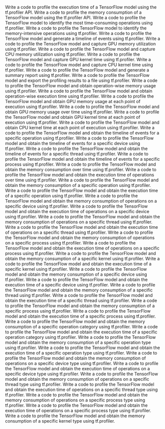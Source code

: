 Write a code to profile the execution time of a TensorFlow model using the tf.profiler API.
Write a code to profile the memory consumption of a TensorFlow model using the tf.profiler API.
Write a code to profile the TensorFlow model to identify the most time-consuming operations using tf.profiler.
Write a code to profile the TensorFlow model to identify the memory-intensive operations using tf.profiler.
Write a code to profile the TensorFlow model and generate a timeline of events using tf.profiler.
Write a code to profile the TensorFlow model and capture GPU memory utilization using tf.profiler.
Write a code to profile the TensorFlow model and capture CPU memory utilization using tf.profiler.
Write a code to profile the TensorFlow model and capture GPU kernel time using tf.profiler.
Write a code to profile the TensorFlow model and capture CPU kernel time using tf.profiler.
Write a code to profile the TensorFlow model and generate a summary report using tf.profiler.
Write a code to profile the TensorFlow model and export the profiling results to a file using tf.profiler.
Write a code to profile the TensorFlow model and obtain operation-wise memory usage using tf.profiler.
Write a code to profile the TensorFlow model and obtain operation-wise execution time using tf.profiler.
Write a code to profile the TensorFlow model and obtain GPU memory usage at each point of execution using tf.profiler.
Write a code to profile the TensorFlow model and obtain GPU memory usage over time using tf.profiler.
Write a code to profile the TensorFlow model and obtain GPU kernel time at each point of execution using tf.profiler.
Write a code to profile the TensorFlow model and obtain CPU kernel time at each point of execution using tf.profiler.
Write a code to profile the TensorFlow model and obtain the timeline of events for a specific operation using tf.profiler.
Write a code to profile the TensorFlow model and obtain the timeline of events for a specific device using tf.profiler.
Write a code to profile the TensorFlow model and obtain the timeline of events for a specific thread using tf.profiler.
Write a code to profile the TensorFlow model and obtain the timeline of events for a specific process using tf.profiler.
Write a code to profile the TensorFlow model and obtain the memory consumption over time using tf.profiler.
Write a code to profile the TensorFlow model and obtain the execution time of operations over time using tf.profiler.
Write a code to profile the TensorFlow model and obtain the memory consumption of a specific operation using tf.profiler.
Write a code to profile the TensorFlow model and obtain the execution time of a specific operation using tf.profiler.
Write a code to profile the TensorFlow model and obtain the memory consumption of operations on a specific device using tf.profiler.
Write a code to profile the TensorFlow model and obtain the execution time of operations on a specific device using tf.profiler.
Write a code to profile the TensorFlow model and obtain the memory consumption of operations on a specific thread using tf.profiler.
Write a code to profile the TensorFlow model and obtain the execution time of operations on a specific thread using tf.profiler.
Write a code to profile the TensorFlow model and obtain the memory consumption of operations on a specific process using tf.profiler.
Write a code to profile the TensorFlow model and obtain the execution time of operations on a specific process using tf.profiler.
Write a code to profile the TensorFlow model and obtain the memory consumption of a specific kernel using tf.profiler.
Write a code to profile the TensorFlow model and obtain the execution time of a specific kernel using tf.profiler.
Write a code to profile the TensorFlow model and obtain the memory consumption of a specific device using tf.profiler.
Write a code to profile the TensorFlow model and obtain the execution time of a specific device using tf.profiler.
Write a code to profile the TensorFlow model and obtain the memory consumption of a specific thread using tf.profiler.
Write a code to profile the TensorFlow model and obtain the execution time of a specific thread using tf.profiler.
Write a code to profile the TensorFlow model and obtain the memory consumption of a specific process using tf.profiler.
Write a code to profile the TensorFlow model and obtain the execution time of a specific process using tf.profiler.
Write a code to profile the TensorFlow model and obtain the memory consumption of a specific operation category using tf.profiler.
Write a code to profile the TensorFlow model and obtain the execution time of a specific operation category using tf.profiler.
Write a code to profile the TensorFlow model and obtain the memory consumption of a specific operation type using tf.profiler.
Write a code to profile the TensorFlow model and obtain the execution time of a specific operation type using tf.profiler.
Write a code to profile the TensorFlow model and obtain the memory consumption of operations on a specific device type using tf.profiler.
Write a code to profile the TensorFlow model and obtain the execution time of operations on a specific device type using tf.profiler.
Write a code to profile the TensorFlow model and obtain the memory consumption of operations on a specific thread type using tf.profiler.
Write a code to profile the TensorFlow model and obtain the execution time of operations on a specific thread type using tf.profiler.
Write a code to profile the TensorFlow model and obtain the memory consumption of operations on a specific process type using tf.profiler.
Write a code to profile the TensorFlow model and obtain the execution time of operations on a specific process type using tf.profiler.
Write a code to profile the TensorFlow model and obtain the memory consumption of a specific kernel type using tf.profiler.